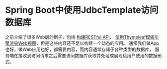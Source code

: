 # Spring Boot中使用JdbcTemplate访问数据库

之前介绍了很多Web层的例子，包括
[构建RESTful API](/Spring%20Boot%E6%9E%84%E5%BB%BARESTful%20API%E4%B8%8E%E5%8D%95%E5%85%83%E6%B5%8B%E8%AF%95.md)、
[使用Thymeleaf模板引擎渲染Web视图](/Spring%20Boot%E5%BC%80%E5%8F%91Web%E5%BA%94%E7%94%A8.md)，但是这些内容还不足以构建一个动态的应用。
通常我们做App也好，做Web应用也好，都需要内容，而内容通常存储于各种类型的数据库，
服务端在接收到访问请求之后需要访问数据库获取并处理成展现给用户使用的数据形式。
